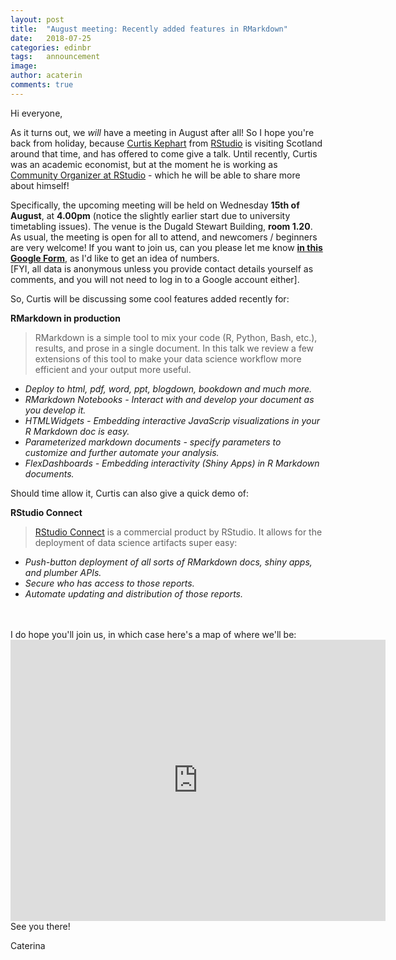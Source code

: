 ```yaml
---
layout: post
title:  "August meeting: Recently added features in RMarkdown"
date:   2018-07-25
categories: edinbr
tags:   announcement
image:
author: acaterin
comments: true
---
```



Hi everyone,
<br/>
  
  
As it turns out, we _will_ have a meeting in August after all! So I hope you're back from holiday, because [Curtis Kephart](https://www.linkedin.com/in/curtiskephart/) from [RStudio](https://www.rstudio.com/) is visiting Scotland around that time, and has offered to come give a talk. Until recently, Curtis was an academic economist, but at the moment he is working as [Community Organizer at RStudio](http://community.rstudio.com/) - which he will be able to share more about himself!

Specifically, the upcoming meeting will be held on Wednesday **15th of August**, at **4.00pm** (notice the slightly earlier start due to university timetabling issues). The venue is the Dugald Stewart Building, **room 1.20**. As usual, the meeting is open for all to attend, and newcomers / beginners are very welcome! If you want to join us, can you please let me know [**in this Google Form**](https://goo.gl/forms/BEVgLSXNG6rrwfEh2), as I'd like to get an idea of numbers.
<br/>
[FYI, all data is anonymous unless you provide contact details yourself as comments, and you will not need to log in to a Google account either].

So, Curtis will be discussing some cool features added recently for:

**RMarkdown in production**

>RMarkdown is a simple tool to mix your code (R, Python, Bash, etc.), results, and prose in a single document. In this talk we review a few extensions of this tool to make your data science workflow more efficient and your output more useful. <br/>
 * _Deploy to html, pdf, word, ppt, blogdown, bookdown and much more._ 
 * _RMarkdown Notebooks - Interact with and develop your document as you develop it._
 * _HTMLWidgets - Embedding interactive JavaScrip visualizations in your R Markdown doc is easy._
 * _Parameterized markdown documents - specify parameters to customize and further automate your analysis._
 * _FlexDashboards - Embedding interactivity (Shiny Apps) in R Markdown documents._



Should time allow it, Curtis can also give a quick demo of:

**RStudio Connect**

> [RStudio Connect](https://www.rstudio.com/products/connect/) is a commercial product by RStudio. It allows for the deployment of data science artifacts super easy:
* _Push-button deployment of all sorts of RMarkdown docs, shiny apps, and plumber APIs._
* _Secure who has access to those reports._
* _Automate updating and distribution of those reports._ 





<br/>
<br/>
I do hope you'll join us, in which case here's a map of where we'll be:

<iframe src="https://www.google.com/maps/embed?pb=!1m18!1m12!1m3!1d2234.2325514308473!2d-3.189721883961712!3d55.94534118459296!2m3!1f0!2f0!3f0!3m2!1i1024!2i768!4f13.1!3m3!1m2!1s0x4887c7847ee4d00b%3A0x312cbe8742a8e432!2sUniversity+of+Edinburgh%2C+Edinburgh+EH8+9AB!5e0!3m2!1sen!2suk!4v1532522448547" width="600" height="450" frameborder="0" style="border:0" allowfullscreen></iframe>


<br/>
See you there!

Caterina
